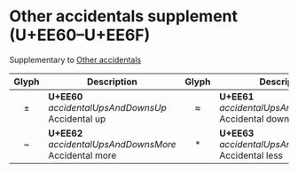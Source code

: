 Other accidentals supplement (U+EE60–U+EE6F)
============================================

Supplementary to [Other accidentals](other-accidentals.md)

| **Glyph** | **Description** | **Glyph** | **Description**
| :-------: | --------------- | :-------: | ---------------
|<span class="bravura_large">&#xee60;</span> | **U+EE60**<br/>*accidentalUpsAndDownsUp*<br/>Accidental up | <span class="bravura_large">&#xee61;</span> | **U+EE61**<br/>*accidentalUpsAndDownsDown*<br/>Accidental down
|<span class="bravura_large">&#xee62;</span> | **U+EE62**<br/>*accidentalUpsAndDownsMore*<br/>Accidental more | <span class="bravura_large">&#xee63;</span> | **U+EE63**<br/>*accidentalUpsAndDownsLess*<br/>Accidental less